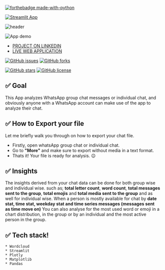 [![forthebadge made-with-python](http://ForTheBadge.com/images/badges/made-with-python.svg)](https://www.python.org/)
   

[![Streamlit App](https://static.streamlit.io/badges/streamlit_badge_black_white.svg)](https://share.streamlit.io/gift-ojeabulu/whatsapchat-analyzer-app/app.py)

![header](https://capsule-render.vercel.app/api?type=wave&color=gradient&height=300&section=header&text=WhatsAppChat%20Analyzer&fontSize=60)


![App demo](https://github.com/judeleonard/WhatsapChat-Analyzer-App/blob/master/Demo/ezgif.com-video-to-gif.gif)
* [PROJECT ON LINKEDIN](https://www.linkedin.com/posts/jude-ndu-78ab38175_i-developed-a-web-app-that-takes-input-of-activity-6774706251927486464-2umW)
* [LIVE WEB APPLICATION](https://share.streamlit.io/gift-ojeabulu/whatsapchat-analyzer-app/app.py)

[![GitHub issues](https://img.shields.io/github/issues/judeleonard/WhatsapChat-Analyzer-App?style=for-the-badge)](https://github.com/judeleonard/WhatsapChat-Analyzer-App/issues)    [![GitHub forks](https://img.shields.io/github/forks/judeleonard/WhatsapChat-Analyzer-App?style=for-the-badge)](https://github.com/judeleonard/WhatsapChat-Analyzer-App/network)

[![GitHub stars](https://img.shields.io/github/stars/judeleonard/WhatsapChat-Analyzer-App?style=for-the-badge)](https://github.com/judeleonard/WhatsapChat-Analyzer-App/stargazers)   [![GitHub license](https://img.shields.io/github/license/judeleonard/WhatsapChat-Analyzer-App?style=for-the-badge)](https://github.com/judeleonard/WhatsapChat-Analyzer-App/blob/master/LICENSE)

## ✅ Goal
This App analyzes WhatsApp group chat messages or individual chat, and obviously anyone with a WhatsApp account
can make use of the app to analyze their chat.


## ✅ How to Export your file
Let me briefly walk you through on how to export your chat file. 
- Firstly, open whatsApp group chat or individual chat. 
- Go to __"More"__ and make sure to export without media in a text format. 
- Thats it! Your file is ready for analysis. :wink:

## ✅ Insights
The insights derived from your chat data can be done for both group wise and individual wise. such as; __total letter count__, __word count__, 
__total messages sent to the group__, __total emojis__ and __total media sent to the group__ and as well for individual wise.
When a person is mostly available for chat by __date stat, time stat, weekday stat and time series messages (messages sent as time move on)__
You can also analyse for the most used word or emoji in a chart distribution, in the group or by an individual and the most active person in the group.

## ✅ Tech stack!
	* Wordcloud
    * Streamlit
    * Plotly
    * Matplotlib
    * Pandas

